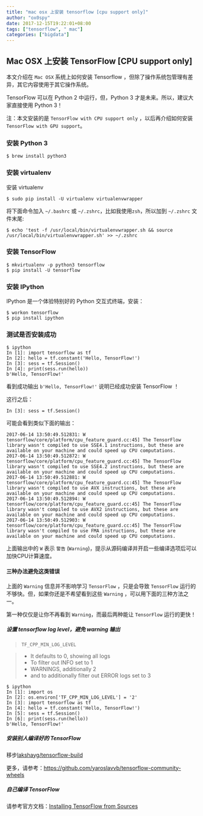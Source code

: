```yaml
---
title: "mac osx 上安装 tensorflow [cpu support only]"
author: "ox0spy"
date: 2017-12-15T19:22:01+08:00
tags: ["tensorflow", " mac"]
categories: ["bigdata"]
---
```


## Mac OSX 上安装 TensorFlow [CPU support only]

本文介绍在 `Mac OSX` 系统上如何安装 Tensorflow ，但除了操作系统包管理有差异，其它内容使用于其它操作系统。

TensorFlow 可以在 Python 2 中运行，但，Python 3 才是未来。所以，建议大家直接使用 Python 3！

注：本文安装的是 `TensorFlow with CPU support only` ，以后再介绍如何安装 `TensorFlow with GPU support`。

### 安装 Python 3

	$ brew install python3

### 安装 virtualenv

安装 virtualenv

	$ sudo pip install -U virtualenv virtualenvwrapper

将下面命令加入 `~/.bashrc` 或 `~/.zshrc`，比如我使用`zsh`，所以加到 `~/.zshrc` 文件末尾:

	$ echo 'test -f /usr/local/bin/virtualenvwrapper.sh && source /usr/local/bin/virtualenvwrapper.sh' >> ~/.zshrc

### 安装 TensorFlow

	$ mkvirtualenv -p python3 tensorflow
	$ pip install -U tensorflow

### 安装 IPython

IPython 是一个体验特别好的 Python 交互式终端，安装：
	
	$ workon tensorflow
	$ pip install ipython

### 测试是否安装成功

	$ ipython
	In [1]: import tensorflow as tf
	In [2]: hello = tf.constant('Hello, TensorFlow!')
	In [3]: sess = tf.Session()
	In [4]: print(sess.run(hello))
	b'Hello, TensorFlow!'

看到成功输出 `b'Hello, TensorFlow!'` 说明已经成功安装 TensorFlow ！

这行之后：

	In [3]: sess = tf.Session()

可能会看到类似下面的输出：

	2017-06-14 13:50:49.512831: W tensorflow/core/platform/cpu_feature_guard.cc:45] The TensorFlow library wasn't compiled to use SSE4.1 instructions, but these are available on your machine and could speed up CPU computations.
	2017-06-14 13:50:49.512872: W tensorflow/core/platform/cpu_feature_guard.cc:45] The TensorFlow library wasn't compiled to use SSE4.2 instructions, but these are available on your machine and could speed up CPU computations.
	2017-06-14 13:50:49.512881: W tensorflow/core/platform/cpu_feature_guard.cc:45] The TensorFlow library wasn't compiled to use AVX instructions, but these are available on your machine and could speed up CPU computations.
	2017-06-14 13:50:49.512894: W tensorflow/core/platform/cpu_feature_guard.cc:45] The TensorFlow library wasn't compiled to use AVX2 instructions, but these are available on your machine and could speed up CPU computations.
	2017-06-14 13:50:49.512903: W tensorflow/core/platform/cpu_feature_guard.cc:45] The TensorFlow library wasn't compiled to use FMA instructions, but these are available on your machine and could speed up CPU computations.

上面输出中的 `W` 表示 `警告` (`Warning`)，提示从源码编译并开启一些编译选项后可以加快CPU计算速度。

#### 三种办法避免这类错误

上面的 `Warning` 信息并不影响学习 `TensorFlow` ，只是会导致 `TensorFlow` 运行的不够快。但，如果你还是不希望看到这些 `Warning` ，可以用下面的三种方法之一。

第一种仅仅是让你不再看到 `Warning`，而最后两种能让 `TensorFlow` 运行的更快！

##### 设置 tensorflow log level，避免 warning 输出

>`TF_CPP_MIN_LOG_LEVEL`

>- It defaults to 0, showing all logs
>- To filter out INFO set to 1
>- WARNINGS, additionally 2
>- and to additionally filter out ERROR logs set to 3

	$ ipython
	In [1]: import os
	In [2]: os.environ['TF_CPP_MIN_LOG_LEVEL'] = '2'
	In [3]: import tensorflow as tf
	In [4]: hello = tf.constant('Hello, TensorFlow!')
	In [5]: sess = tf.Session()
	In [6]: print(sess.run(hello))
	b'Hello, TensorFlow!'

##### 安装别人编译好的 TensorFlow

移步[lakshayg/tensorflow-build](https://github.com/lakshayg/tensorflow-build)

更多，请参考：<https://github.com/yaroslavvb/tensorflow-community-wheels>

##### 自己编译 TensorFlow

请参考官方文档：[Installing TensorFlow from Sources](https://www.tensorflow.org/install/install_sources)